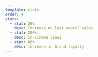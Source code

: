 ```yaml
---
template: stats
order: 4
stats: 
  - stat: 20%
    desc: Increase on last years’ sales
  - stat: 200k
    desc: in-cinema views
  - stat: 60%
    desc: increase in brand loyalty
---
```


